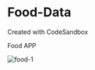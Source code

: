 # Food-Data
Created with CodeSandbox


Food APP

![food-1](https://user-images.githubusercontent.com/30369664/232044025-ade449d9-dde3-4ab8-b667-05e04d581512.JPG)
